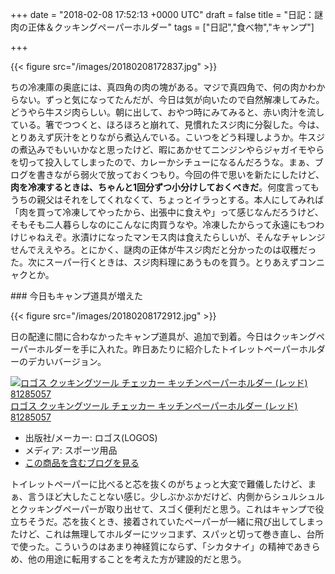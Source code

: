 
+++
date = "2018-02-08 17:52:13 +0000 UTC"
draft = false
title = "日記：謎肉の正体＆クッキングペーパーホルダー"
tags = ["日記","食べ物","キャンプ"]

+++


{{< figure src="/images/20180208172837.jpg"  >}}

ちの冷凍庫の奥底には、真四角の肉の塊がある。マジで真四角で、何の肉かわからない。ずっと気になってたんだが、今日は気が向いたので自然解凍してみた。どうやら牛スジ肉らしい。朝に出して、おやつ時にみてみると、赤い肉汁を流している。箸でつつくと、ほろほろと崩れて、見慣れたスジ肉に分裂した。今は、とりあえず灰汁をとりながら煮込んでいる。こいつをどう料理しようか。牛スジの煮込みでもいいかなと思ったけど、暇にあかせてニンジンやらジャガイモやらを切って投入してしまったので、カレーかシチューになるんだろうな。まぁ、ブログを書きながら弱火で放っておくつもり。今回の件で思いを新たにしたけど、**肉を冷凍するときは、ちゃんと1回分ずつ小分けしておくべきだ**。何度言ってもうちの親父はそれをしてくれなくて、ちょっとイラっとする。本人にしてみれば「肉を買って冷凍してやったから、出張中に食えや」って感じなんだろうけど、そもそも二人暮らしなのにこんなに肉買うなや。冷凍したからって永遠にもつわけじゃねえぞ。氷漬けになったマンモス肉は食えたらしいが、そんなチャレンジせんでええやろ。とにかく、謎肉の正体が牛スジ肉だと分かったのは収穫だった。次にスーパー行くときは、スジ肉料理にあうものを買う。とりあえずコンニャクとか。

<div class="section">
    ### 今日もキャンプ道具が増えた
    

{{< figure src="/images/20180208172912.jpg"  >}}

日の配達に間に合わなかったキャンプ道具が、追加で到着。今日はクッキングペーパーホルダーを手に入れた。昨日あたりに紹介したトイレットペーパーホルダーのデカいバージョン。<div class="hatena-asin-detail"><a href="http://www.amazon.co.jp/exec/obidos/ASIN/B01AL8SIXG/bestylesnet-22/"><img src="https://images-fe.ssl-images-amazon.com/images/I/51S2tDIJAOL._SL160_.jpg" class="hatena-asin-detail-image" alt="ロゴス クッキングツール チェッカー キッチンペーパーホルダー (レッド) 81285057" title="ロゴス クッキングツール チェッカー キッチンペーパーホルダー (レッド) 81285057"/></a><div class="hatena-asin-detail-info"><a href="http://www.amazon.co.jp/exec/obidos/ASIN/B01AL8SIXG/bestylesnet-22/">ロゴス クッキングツール チェッカー キッチンペーパーホルダー (レッド) 81285057</a><ul><li><span class="hatena-asin-detail-label">出版社/メーカー:</span> ロゴス(LOGOS)</li><li><span class="hatena-asin-detail-label">メディア:</span> スポーツ用品</li><li><a href="http://d.hatena.ne.jp/asin/B01AL8SIXG/bestylesnet-22" target="_blank">この商品を含むブログを見る</a></li></ul></div><div class="hatena-asin-detail-foot"></div></div>トイレットペーパーに比べると芯を抜くのがちょっと大変で難儀したけど、まぁ、言うほど大したことない感じ。少しぶかぶかだけど、内側からシュルシュルとクッキングペーパーが取り出せて、スゴく便利だと思う。これはキャンプで役立ちそうだ。芯を抜くとき、接着されていたペーパーが一緒に飛び出してしまったけど、これは無理してホルダーにツッコまず、スパッと切って巻き直し、台所で使った。こういうのはあまり神経質にならず、「シカタナイ」の精神であきらめ、他の用途に転用することを考えた方が建設的だと思う。

</div>

